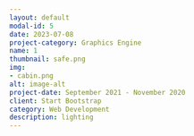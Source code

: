 ```yaml
---
layout: default
modal-id: 5
date: 2023-07-08
project-category: Graphics Engine
name: 1
thumbnail: safe.png
img: 
- cabin.png
alt: image-alt
project-date: September 2021 - November 2020
client: Start Bootstrap
category: Web Development
description: lighting
---
```

